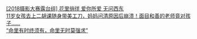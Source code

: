   
[[2018摄影大赛露台组] 花里徜徉 爱你所爱 无问西东](http://www.dianyue.me/archives/361/l3ixwsdyk6cdmvrh/)  
[11岁女孩去上二胡课随身带美工刀，妈妈问清原因后崩溃！面目和善的老师竟对孩子……](http://www.dianyue.me/archives/073/wfhangmimpd1sp2n/)  
[“命里有时终须有，命里无时莫强求”](http://www.dianyue.me/archives/165/dswfd7ni8g68rixe/)